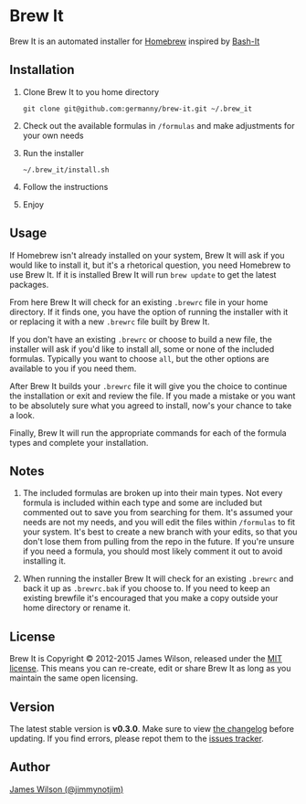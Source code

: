 # Brew It

Brew It is an automated installer for [Homebrew][1] inspired by [Bash-It][2]


## Installation

1. Clone Brew It to you home directory

    ```
    git clone git@github.com:germanny/brew-it.git ~/.brew_it
    ```

1. Check out the available formulas in `/formulas` and make adjustments for your own needs

1. Run the installer

    ```
    ~/.brew_it/install.sh
    ```

1. Follow the instructions

1. Enjoy

## Usage

If Homebrew isn't already installed on your system, Brew It will ask if you would like to install it, but it's a rhetorical question, you need Homebrew to use Brew It. If it is installed Brew It will run `brew update` to get the latest packages.

From here Brew It will check for an existing `.brewrc` file in your home directory. If it finds one, you have the option of running the installer with it or replacing it with a new `.brewrc` file built by Brew It.

If you don't have an existing `.brewrc` or choose to build a new file, the installer will ask if you'd like to install all, some or none of the included formulas. Typically you want to choose `all`, but the other options are available to you if you need them.

After Brew It builds your `.brewrc` file it will give you the choice to continue the installation or exit and review the file. If you made a mistake or you want to be absolutely sure what you agreed to install, now's your chance to take a look.

Finally, Brew It will run the appropriate commands for each of the formula types and complete your installation.


## Notes

1. The included formulas are broken up into their main types. Not every formula is included within each type and some are included but commented out to save you from searching for them. It's assumed your needs are not my needs, and you will edit the files within `/formulas` to fit your system. It's best to create a new branch with your edits, so that you don't lose them from pulling from the repo in the future. If you're unsure if you need a formula, you should most likely comment it out to avoid installing it.

1. When running the installer Brew It will check for an existing `.brewrc` and back it up as `.brewrc.bak` if you choose to. If you need to keep an existing brewfile it's encouraged that you make a copy outside your home directory or rename it.


## License

Brew It is Copyright &copy; 2012-2015 James Wilson, released under the [MIT license][3]. This means you can re-create, edit or share Brew It as long as you maintain the same open licensing.


## Version

The latest stable version is **v0.3.0**. Make sure to view [the changelog][4] before updating. If you find errors, please repot them to the [issues tracker][5].


## Author

[James Wilson (@jimmynotjim)][6]

[1]: http://brew.sh/
[2]: https://github.com/revans/bash-it
[3]: https://github.com/jimmynotjim/brew-it/blob/master/LICENSE-MIT
[4]: https://github.com/jimmynotjim/brew-it/blob/master/CHANGELOG.md
[5]: https://github.com/jimmynotjim/brew-it/issues
[6]: http://github.com/jimmynotjim
